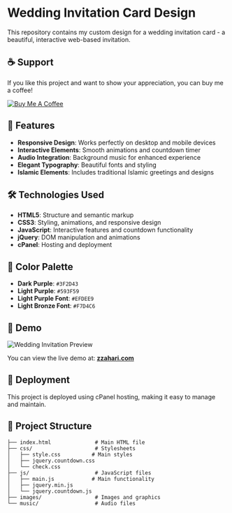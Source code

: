 # Wedding Invitation Card Design

This repository contains my custom design for a wedding invitation card - a beautiful, interactive web-based invitation.

## ☕ Support

If you like this project and want to show your appreciation, you can buy me a coffee!

[![Buy Me A Coffee](https://img.shields.io/badge/Buy%20Me%20A%20Coffee-PayPal-orange?style=for-the-badge&logo=paypal)](https://www.paypal.com/paypalme/ziyadanas/1)

## 🌸 Features

- **Responsive Design**: Works perfectly on desktop and mobile devices
- **Interactive Elements**: Smooth animations and countdown timer
- **Audio Integration**: Background music for enhanced experience
- **Elegant Typography**: Beautiful fonts and styling
- **Islamic Elements**: Includes traditional Islamic greetings and designs

## 🛠️ Technologies Used

- **HTML5**: Structure and semantic markup
- **CSS3**: Styling, animations, and responsive design
- **JavaScript**: Interactive features and countdown functionality
- **jQuery**: DOM manipulation and animations
- **cPanel**: Hosting and deployment

## 🎨 Color Palette

- **Dark Purple**: `#3F2D43`
- **Light Purple**: `#593F59`
- **Light Purple Font**: `#EFDEE9`
- **Light Bronze Font**: `#F7D4C6`

## 📱 Demo

![Wedding Invitation Preview](images/preview.gif)

You can view the live demo at: **[zzahari.com](https://zzahari.com)**

## 🚀 Deployment

This project is deployed using cPanel hosting, making it easy to manage and maintain.

## 📁 Project Structure

```
├── index.html              # Main HTML file
├── css/                    # Stylesheets
│   ├── style.css          # Main styles
│   ├── jquery.countdown.css
│   └── check.css
├── js/                     # JavaScript files
│   ├── main.js            # Main functionality
│   ├── jquery.min.js
│   └── jquery.countdown.js
├── images/                 # Images and graphics
└── music/                  # Audio files
```

